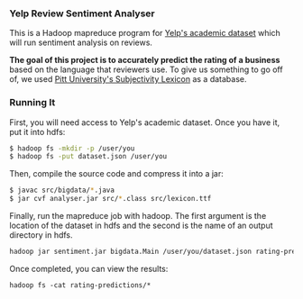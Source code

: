 ### Yelp Review Sentiment Analyser

This is a Hadoop mapreduce program for [Yelp's academic dataset](https://www.yelp.com/academic_dataset) which will run sentiment analysis on reviews.

**The goal of this project is to accurately predict the rating of a business** based on the language that reviewers use. To give us something to go off of, we used [Pitt University's Subjectivity Lexicon](http://mpqa.cs.pitt.edu/lexicons/subj_lexicon/) as a database.

### Running It

First, you will need access to Yelp's academic dataset. Once you have it, put it into hdfs:

```bash
$ hadoop fs -mkdir -p /user/you
$ hadoop fs -put dataset.json /user/you
```

Then, compile the source code and compress it into a jar:

```bash
$ javac src/bigdata/*.java
$ jar cvf analyser.jar src/*.class src/lexicon.ttf
```

Finally, run the mapreduce job with hadoop. The first argument is the location of the dataset in hdfs and the second is the name of an output directory in hdfs.

```bash
hadoop jar sentiment.jar bigdata.Main /user/you/dataset.json rating-predictions
```

Once completed, you can view the results:

```
hadoop fs -cat rating-predictions/*
```
